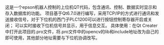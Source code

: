 这是一个epson机器人控制的上位机QT代码，包含通讯、控制、数据实时显示和存入数据库的功能。
项目基于Qt6.7.0进行编写，采用TCP/IP的方式进行通讯和发送接收信号，对于下位机的西门子PLC1200可以进行按钮控制寄存器开启或关闭；
可以实时接收下位机信号并显示，用于信息交互。
具体使用：在Qt Creater中打开此项目的.pro文件，将.pro文件中的opencv的lib和include地址改为自己的即可使用，其他部分地址需要与下位机协调改写。
